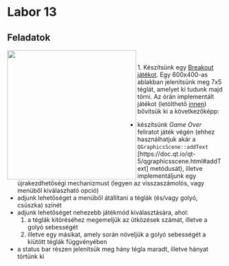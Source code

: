# Labor 13

## Feladatok

<img src="https://i.ibb.co/TMRp6W9/blockbuster.png" width="300px" align="left"> 
<br />
<p>
  1. Készítsünk egy <a href="https://elgoog.im/breakout">Breakout játékot</a>. Egy 600x400-as ablakban jelenítsünk meg 7x5 téglát, amelyet ki tudunk majd törni. Az órán implementált játékot (letölthető <a href="https://drive.google.com/file/d/1DhPTbESJCP2JnE6bqzrZyLer1T-Olvfi/view?usp=sharing">innen</a>) bővítsük ki a következőképp:
  <ul>
    <li> készítsünk <i>Game Over</i> feliratot játék végén (ehhez használhatjuk akár a <code>QGraphicsScene::addText</code> [https://doc.qt.io/qt-5/qgraphicsscene.html#addText] metódusát), illetve implementáljunk egy újrakezdhetőségi mechanizmust (legyen az visszaszámolós, vagy menüből kiválaszható opció)</li>
    <li> adjunk lehetőséget a menüből átállítani a téglák (és/vagy golyó, csúszka) színét</li>
    <li> adjunk lehetőséget nehezebb játékmód kiválasztására, ahol: 
         <ol>
           <li> a téglák kitöréséhez megemeljük az ütközések számát, illetve a golyó sebességét</li>
           <li> illetve egy másikat, amely során növeljük a golyó sebességét a kiütött téglák függvényében</li>
         </ol>
     </li>
    <li> a status bar részen jelenítsük meg hány tégla maradt, illetve hányat törtünk ki</li>
  <ul>
</p>
